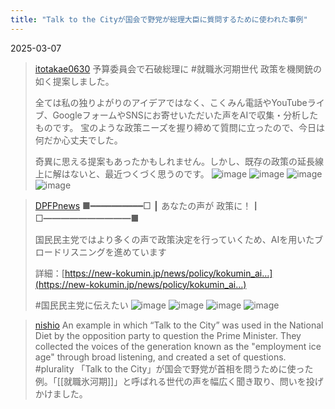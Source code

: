 ```yaml
---
title: "Talk to the Cityが国会で野党が総理大臣に質問するために使われた事例"
---
```


2025-03-07
> [itotakae0630](https://x.com/itotakae0630/status/1897997107640123671) 予算委員会で石破総理に #就職氷河期世代 政策を機関銃の如く提案しました。
>
>  全ては私の独りよがりのアイデアではなく、こくみん電話やYouTubeライブ、GoogleフォームやSNSにお寄せいただいた声をAIで収集・分析したものです。
>  宝のような政策ニーズを握り締めて質問に立ったので、今日は何だか心丈夫でした。
>
>  奇異に思える提案もあったかもしれません。しかし、既存の政策の延長線上に解はないと、最近つくづく思うのです。
>  ![image](https://pbs.twimg.com/media/GlcKTpGbwAUPIUe?format=jpg&name=small#.png) ![image](https://pbs.twimg.com/media/GlcKTpIbwAQtcs4?format=jpg&name=small#.png) ![image](https://pbs.twimg.com/media/GlcKTpHbAAA_3Xm?format=jpg&name=small#.png) ![image](https://pbs.twimg.com/media/GlcKTpEbwAMy3A9?format=jpg&name=small#.png)

> [DPFPnews](https://x.com/DPFPnews/status/1896857738627739984) ■━━━━━━━━━━□
>  ┃ あなたの声が 政策に！┃
>  □━━━━━━━━━━■
>
>  国民民主党ではより多くの声で政策決定を行っていくため、AIを用いたブロードリスニングを進めています
>
>  詳細：[https://new-kokumin.jp/news/policy/kokumin_ai…](https://new-kokumin.jp/news/policy/kokumin_ai…)
>
>  #国民民主党に伝えたい
>  ![image](https://pbs.twimg.com/media/GlL-DV0aoAATCml?format=jpg&name=medium#.png) ![image](https://pbs.twimg.com/media/GlL-DVybkAAIzQl?format=jpg&name=medium#.png) ![image](https://pbs.twimg.com/media/GlL-DV2aUAAO-2V?format=jpg&name=medium#.png) ![image](https://pbs.twimg.com/media/GlL-DVyaMAAInjN?format=jpg&name=medium#.png)

> [nishio](https://x.com/nishio/status/1897997107640123671) An example in which “Talk to the City” was used in the National Diet by the opposition party to question the Prime Minister. They collected the voices of the generation known as the "employment ice age" through broad listening, and created a set of questions. #plurality
>  「Talk to the City」が国会で野党が首相を問うために使った例。「[[就職氷河期]]」と呼ばれる世代の声を幅広く聞き取り、問いを投げかけました。
